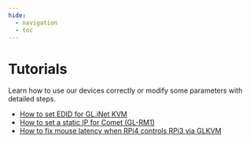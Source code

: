 ```yaml
---
hide:
  - navigation
  - toc
---
```


# Tutorials

Learn how to use our devices correctly or modify some parameters with detailed steps.

* [How to set EDID for GL.iNet KVM](how_to_set_edid_for_glkvm.md)
* [How to set a static IP for Comet (GL-RM1)](how_to_set_static_ip_for_comet.md)
* [How to fix mouse latency when RPi4 controls RPi3 via GLKVM](how_to_fix_mouse_latency_when_rpi4_controls_rpi3_via_glkvm.md)
